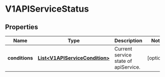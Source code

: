 

# V1APIServiceStatus

## Properties

Name | Type | Description | Notes
------------ | ------------- | ------------- | -------------
**conditions** | [**List&lt;V1APIServiceCondition&gt;**](V1APIServiceCondition.md) | Current service state of apiService. |  [optional]



